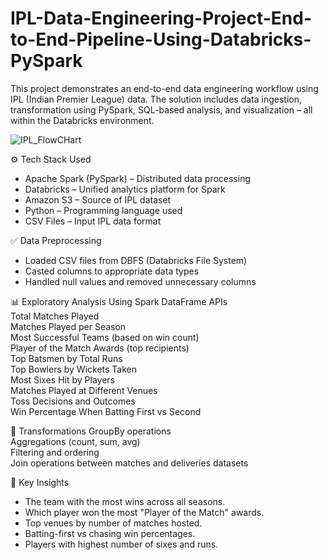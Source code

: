 # IPL-Data-Engineering-Project-End-to-End-Pipeline-Using-Databricks-PySpark

This project demonstrates an end-to-end data engineering workflow using IPL (Indian Premier League) data. The solution includes data ingestion, transformation using PySpark, SQL-based analysis, and visualization – all within the Databricks environment.  


![IPL_FlowCHart](https://github.com/user-attachments/assets/0c95660e-6ac7-47a0-a6a0-b60ebd5cf51a)  


⚙️ Tech Stack Used
* Apache Spark (PySpark) – Distributed data processing
* Databricks – Unified analytics platform for Spark
* Amazon S3 – Source of IPL dataset
* Python – Programming language used
* CSV Files – Input IPL data format

✅ Data Preprocessing  
* Loaded CSV files from DBFS (Databricks File System)  
* Casted columns to appropriate data types
* Handled null values and removed unnecessary columns

📊 Exploratory Analysis Using Spark DataFrame APIs  
Total Matches Played  
Matches Played per Season  
Most Successful Teams (based on win count)  
Player of the Match Awards (top recipients)  
Top Batsmen by Total Runs  
Top Bowlers by Wickets Taken  
Most Sixes Hit by Players  
Matches Played at Different Venues  
Toss Decisions and Outcomes  
Win Percentage When Batting First vs Second  

🧹 Transformations
GroupBy operations  
Aggregations (count, sum, avg)  
Filtering and ordering  
Join operations between matches and deliveries datasets  

🧠 Key Insights
* The team with the most wins across all seasons.  
* Which player won the most "Player of the Match" awards.  
* Top venues by number of matches hosted.  
* Batting-first vs chasing win percentages.  
* Players with highest number of sixes and runs.  
